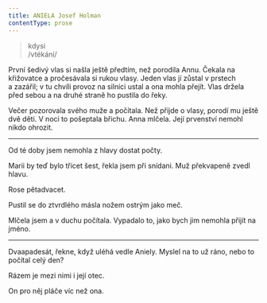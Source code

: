 ```yaml
---
title: ANIELA Josef Holman
contentType: prose
---
```


<section>

> kdysi  
> /vtékání/

První šedivý vlas si našla ještě předtím, než porodila Annu. Čekala na křižovatce a pročesávala si rukou vlasy. Jeden vlas jí zůstal v prstech a zazářil; v tu chvíli provoz na silnici ustal a ona mohla přejít. Vlas držela před sebou a na druhé straně ho pustila do řeky.

</section>

<section>

Večer pozorovala svého muže a počítala. Než přijde o vlasy, porodí mu ještě dvě děti. V noci to pošeptala břichu. Anna mlčela. Její prvenství nemohl nikdo ohrozit.

* * *

Od té doby jsem nemohla z hlavy dostat počty.

Marii by teď bylo třicet šest, řekla jsem při snídani. Muž překvapeně zvedl hlavu.

Rose pětadvacet.

Pustil se do ztvrdlého másla nožem ostrým jako meč.

Mlčela jsem a v duchu počítala. Vypadalo to, jako bych jim nemohla přijít na jméno.

* * *

Dvaapadesát, řekne, když uléhá vedle Aniely. Myslel na to už ráno, nebo to počítal celý den?

Rázem je mezi nimi i její otec.

On pro něj pláče víc než ona.

</section>
